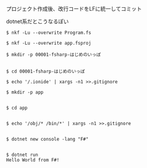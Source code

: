 プロジェクト作成後、改行コードをLFに統一してコミット

dotnet系だとこうなるぽい

```
$ nkf -Lu --overwrite Program.fs

$ nkf -Lu --overwrite app.fsproj
```




```
$ mkdir -p 00001-fsharp-はじめのいっぽ


$ cd 00001-fsharp-はじめのいっぽ

$ echo '/.ionide' | xargs -n1 >>.gitignore

$ mkdir -p app


$ cd app


$ echo '/obj/* /bin/*' | xargs -n1 >>.gitignore


$ dotnet new console -lang "F#"


$ dotnet run
Hello World from F#!
```
